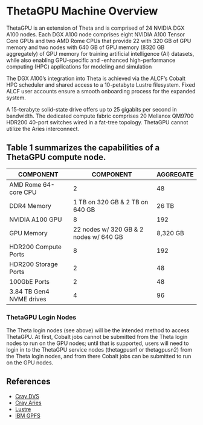 # ThetaGPU Machine Overview
ThetaGPU is an extension of Theta and is comprised of 24 NVIDIA DGX A100 nodes. Each DGX A100 node comprises eight NVIDIA A100 Tensor Core GPUs and two AMD Rome CPUs that provide 22 with 320 GB of GPU memory and two nodes with 640 GB of GPU memory (8320 GB aggregately) of GPU memory for training artificial intelligence (AI) datasets, while also enabling GPU-specific and -enhanced high-performance computing (HPC) applications for modeling and simulation

The DGX A100’s integration into Theta is achieved via the ALCF’s Cobalt HPC scheduler and shared access to a 10-petabyte Lustre filesystem. Fixed ALCF user accounts ensure a smooth onboarding process for the expanded system.

A 15-terabyte solid-state drive offers up to 25 gigabits per second in bandwidth. The dedicated compute fabric comprises 20 Mellanox QM9700 HDR200 40-port switches wired in a fat-tree topology. ThetaGPU cannot utilize the Aries interconnect.

## Table 1 summarizes the capabilities of a ThetaGPU compute node.
| COMPONENT | COMPONENT | AGGREGATE |
| --- | ----------- | ----------- |
| AMD Rome 64-core CPU | 2 | 48 |
| DDR4 Memory | 1 TB on 320 GB & 2 TB on 640 GB | 26 TB |
| NVIDIA A100 GPU | 8 | 192 |
| GPU Memory | 22 nodes w/ 320 GB & 2 nodes w/ 640 GB | 8,320 GB |
| HDR200 Compute Ports | 8 | 192 |
| HDR200 Storage Ports | 2 | 48 |
| 100GbE Ports | 2 | 48 |
| 3.84 TB Gen4 NVME drives | 4 | 96 |

### ThetaGPU Login Nodes
The Theta login nodes (see above) will be the intended method to access ThetaGPU.  At first, Cobalt jobs cannot be submitted from the Theta login nodes to run on the GPU nodes; until that is supported, users will need to login in to the ThetaGPU service nodes (thetagpusn1 or thetagpusn2) from the Theta login nodes, and from there Cobalt jobs can be submitted to run on the GPU nodes.

## References
- [Cray DVS](https://www.alcf.anl.gov/files/Sugiyama-Wallace-Thursday16B-slides.pdf)
- [Cray Aries](https://www.alcf.anl.gov/files/CrayXCNetwork.pdf)
- [Lustre](http://lustre.org/)
- [IBM GPFS](https://www.ibm.com/support/knowledgecenter/en/SSFKCN/gpfs_welcome.html)

